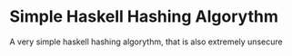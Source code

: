# Simple Haskell Hashing Algorythm

 A very simple haskell hashing algorythm, that is also extremely unsecure
